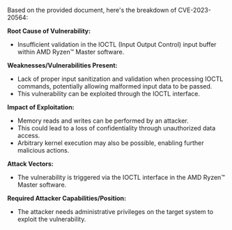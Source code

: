 Based on the provided document, here's the breakdown of CVE-2023-20564:

**Root Cause of Vulnerability:**
*   Insufficient validation in the IOCTL (Input Output Control) input buffer within AMD Ryzen™ Master software.

**Weaknesses/Vulnerabilities Present:**
*   Lack of proper input sanitization and validation when processing IOCTL commands, potentially allowing malformed input data to be passed.
*   This vulnerability can be exploited through the IOCTL interface.

**Impact of Exploitation:**
*   Memory reads and writes can be performed by an attacker.
*   This could lead to a loss of confidentiality through unauthorized data access.
*   Arbitrary kernel execution may also be possible, enabling further malicious actions.

**Attack Vectors:**
*   The vulnerability is triggered via the IOCTL interface in the AMD Ryzen™ Master software.

**Required Attacker Capabilities/Position:**
*   The attacker needs administrative privileges on the target system to exploit the vulnerability.